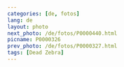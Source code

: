 ```yaml
---
categories: [de, fotos]
lang: de
layout: photo
next_photo: /de/fotos/P0000440.html
picname: P0000326
prev_photo: /de/fotos/P0000327.html
tags: [Dead Zebra]
---
```


